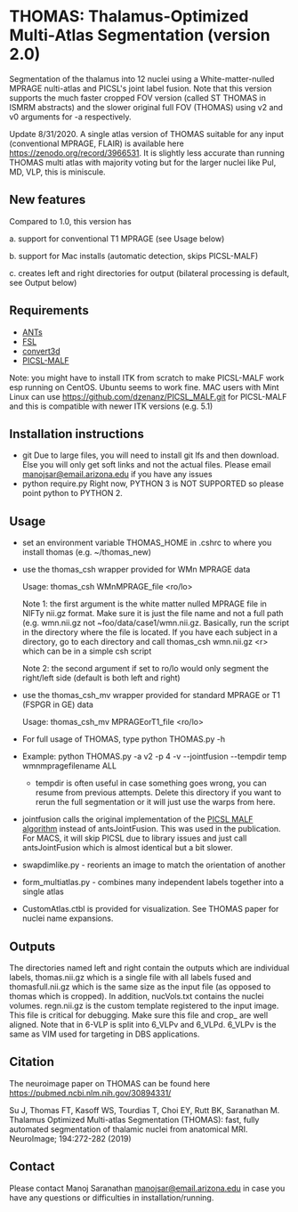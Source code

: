# THOMAS: Thalamus-Optimized Multi-Atlas Segmentation (version 2.0)
Segmentation of the thalamus into 12 nuclei using a White-matter-nulled MPRAGE nulti-atlas and PICSL's joint label fusion. Note that this version supports the much faster cropped FOV version (called ST THOMAS in ISMRM abstracts) and the slower original full FOV (THOMAS) using v2 and v0 arguments for -a respectively. 

Update 8/31/2020. A single atlas version of THOMAS suitable for any input (conventional MPRAGE, FLAIR) is available here https://zenodo.org/record/3966531. It is slightly less accurate than running THOMAS multi atlas with majority voting but for the larger nuclei like Pul, MD, VLP, this is miniscule. 

## New features
Compared to 1.0, this version has 

a. support for conventional T1 MPRAGE (see Usage below)

b. support for Mac installs (automatic detection, skips PICSL-MALF)

c. creates left and right directories for output (bilateral processing is default, see Output below)

## Requirements
- [ANTs](https://github.com/ANTsX/ANTs/releases)
- [FSL](http://fsl.fmrib.ox.ac.uk/fsl/fslwiki/FslInstallation)
- [convert3d](http://www.itksnap.org/pmwiki/pmwiki.php?n=Downloads.C3D)
- [PICSL-MALF](https://www.nitrc.org/frs/?group_id=634) 
 
Note: you might have to install ITK from scratch to make PICSL-MALF work esp running on CentOS. Ubuntu seems to work fine. MAC users with Mint Linux can use  https://github.com/dzenanz/PICSL_MALF.git for PICSL-MALF and this is compatible with newer ITK versions (e.g. 5.1) 

## Installation instructions 
- git Due to large files, you will need to install git lfs and then download. Else you will only get soft links and not the actual files. Please email manojsar@email.arizona.edu if you have any issues
- python require.py Right now, PYTHON 3 is NOT SUPPORTED so please point python to PYTHON 2. 

## Usage
- set an environment variable THOMAS_HOME in .cshrc to where you install thomas (e.g. ~/thomas_new)
- use the thomas_csh wrapper provided for WMn MPRAGE data
  
  Usage: thomas_csh WMnMPRAGE_file \<ro/lo\> 

  Note 1: the first argument is the white matter nulled MPRAGE file in NIFTy nii.gz format. Make sure it is just the file name and not a full path (e.g. wmn.nii.gz not ~foo/data/case1/wmn.nii.gz. Basically, run the script in the directory where the file is located. If you have each subject in a directory, go to each directory and call thomas_csh wmn.nii.gz \<r> which can be in a simple csh script
    
  Note 2: the second argument if set to ro/lo would only segment the right/left side (default is both left and right)
- use the thomas_csh_mv wrapper provided for standard MPRAGE or T1 (FSPGR in GE) data

  Usage: thomas_csh_mv MPRAGEorT1_file \<ro/lo\> 
  
- For full usage of THOMAS, type python THOMAS.py -h
- Example: python THOMAS.py -a v2 -p 4 -v --jointfusion --tempdir temp wmnmpragefilename ALL
	- tempdir is often useful in case something goes wrong, you can resume from previous attempts. Delete this directory if you want to rerun the full segmentation or it will just use the warps from here.
- jointfusion calls the original implementation of the [PICSL MALF algorithm](https://www.nitrc.org/projects/picsl_malf) instead of antsJointFusion.  This was used in the publication. For MACS, it will skip PICSL due to library issues and just call antsJointFusion which is almost identical but a bit slower.
- swapdimlike.py - reorients an image to match the orientation of another
- form_multiatlas.py - combines many independent labels together into a single atlas
- CustomAtlas.ctbl is provided for visualization. See THOMAS paper for nuclei name expansions. 

## Outputs
The directories named left and right contain the outputs which are individual labels, thomas.nii.gz which is a single file with all labels fused and thomasfull.nii.gz which is the same size as the input file (as opposed to thomas which is cropped). In addition, nucVols.txt contains the nuclei volumes. regn.nii.gz is the custom template registered to the input image. This file is critical for debugging. Make sure this file and crop_<inputfilename> are well aligned. Note that in 6-VLP is split into 6_VLPv and 6_VLPd. 6_VLPv is the same as VIM used for targeting in DBS applications. 

## Citation
The neuroimage paper on THOMAS can be found here https://pubmed.ncbi.nlm.nih.gov/30894331/

Su J, Thomas FT, Kasoff WS, Tourdias T, Choi EY, Rutt BK, Saranathan M. Thalamus Optimized Multi-atlas Segmentation (THOMAS): fast, fully automated segmentation of thalamic nuclei from anatomical MRI. NeuroImage; 194:272-282 (2019)

## Contact
Please contact Manoj Saranathan manojsar@email.arizona.edu in case you have any questions or difficulties in installation/running. 
